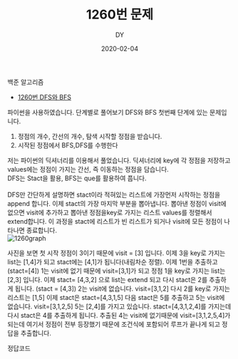 ﻿---
layout: post
title:  "1260번 문제"
date:   2020-02-04
author: DY
comments: true
categories: backjoon
---

백준 알고리즘
* [1260번 DFS와 BFS](https://www.acmicpc.net/problem/1260)

파이썬을 사용하였습니다.
단계별로 풀어보기 DFS와 BFS 첫번째 단계에 있는 문제입니다.
        
1. 정점의 개수, 간선의 개수, 탐색 시작할 정점을 받습니다.<br/>
2. 시작된 정점에서 BFS,DFS를 수행한다<br/>
        

        
저는 파이썬의 딕셔너리를 이용해서 풀었습니다.
딕셔너리에 key에 각 정점을 저장하고 values에는 정점이 가지는 간선, 즉 이동하는 정점을 담습니다.<br/>
DFS는 Stact을 활용, BFS는 que를 활용하여 풉니다. <br/><br/>
DFS만 간단하게 설명하면 stact이라 적혀있는 리스트에 가장먼저 시작하는 정점을 append 합니다. 
이제 stact의 가장 마지막 부분을 뽑아냅니다. 뽑아낸 정점이 visit에 없으면 visit에 추가하고
뽑아낸 정점을key로 가지는 리스트 values를 정렬해서 extend합니다. 
이 과정을 stact에 리스트가 빈 리스트가 되거나 visit에 모든 정점이 나타나면 종료합니다.<br/>
![1260graph](https://user-images.githubusercontent.com/37605781/79862186-b046e200-8410-11ea-9de7-b6ca74d7604f.PNG)

사진을 보면 첫 시작 정점이 3이기 때문에 visit = [3] 입니다. 이제 3을 key로 가지는 list는 [1,4]가 되고 
stact에는 [4,1]가 됩니다(내림차순 정렬). 이제 1번을 추출하고 (stact=[4]) 1는 visit에 없기 때문에 visit=[3,1]가 되고
정점 1을 key로 가지는 list는 [2,3] 입니다. 이제 stact= [4,3,2] 으로 list는 extend 되고 다시 stact은 2를 추출하게 됩니다. (stact = [4,3])
2는 visit에 없습니다. visit=[3,1,2] 다시 2를 key로 가지는 리스트는 [1,5] 이제 stact은 stact=[4,3,1,5] 다음 stact은 5를 추출하고 
5는 visit에 없습니다. visit=[3,1,2,5] 5는 [2,4]를 가지고 있습니다. stact=[4,3,1,2,4]를 가지는데 다시 stact은 4를 추출하게 됩니다.
추출된 4는 visit에 없기때문에 visit=[3,1,2,5,4]가 되는데 여기서 정점이 전부 등장했기 때문에 조건식에 포함되어 루프가 끝나게 되고 
정답을 추출합니다. 

정답코드